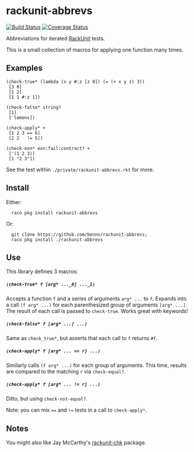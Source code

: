 rackunit-abbrevs
================
[![Build Status](https://travis-ci.org/bennn/rackunit-abbrevs.svg)](https://travis-ci.org/bennn/rackunit-abbrevs)
[![Coverage Status](https://coveralls.io/repos/bennn/rackunit-abbrevs/badge.svg?branch=master&service=github)](https://coveralls.io/github/bennn/rackunit-abbrevs?branch=master)

Abbreviations for iterated [RackUnit](http://docs.racket-lang.org/rackunit/api.html) tests.

This is a small collection of macros for applying one function many times.


Examples
--------

```
(check-true* (lambda (x y #:z [z 0]) (= (+ x y z) 3))
 [3 0]
 [1 2]
 [1 1 #:z 1])

(check-false* string?
 [1]
 ['lemons])

(check-apply* +
 [1 2 3 == 6]
 [2 2   != 5])

(check-exn* exn:fail:contract? +
 ['(1 2 3)]
 [1 "2 3"])
```

See the test within `./private/rackunit-abbrevs.rkt` for more.


Install
-------

Either:
```
  raco pkg install rackunit-abbrevs
```

Or:
```
  git clone https://github.com/bennn/rackunit-abbrevs;
  raco pkg install ./rackunit-abbrevs
```


Use
---

This library defines 3 macros:

##### `(check-true* f [arg* ..._0] ..._1)`
  Accepts a function `f` and a series of arguments `arg* ...` to `f`.
  Expands into a call `(f arg* ...)` for each parenthesized group of arguments `[arg* ...]`.
  The result of each call is passed to `check-true`.
  Works great with keywords!
##### `(check-false* f [arg* ...] ...)`
  Same as `check_true*`, but asserts that each call to `f` returns `#f`.
##### `(check-apply* f [arg* ... == r] ...)`
  Similarly calls `(f arg* ...)` for each group of arguments.
  This time, results are compared to the matching `r` via `check-equal?`.
##### `(check-apply* f [arg* ... != r] ...)`
  Ditto, but using `check-not-equal?`.

Note: you can mix `==` and `!=` tests in a call to `check-apply*`.


Notes
-----

You might also like Jay McCarthy's [rackunit-chk](https://github.com/jeapostrophe/rackunit-chk) package.
